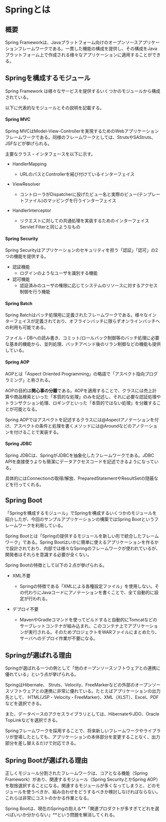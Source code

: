 # Springとは

## 概要

Spring Frameworkは、Javaプラットフォーム向けのオープンソースアプリケーションフレームワークである。一貫した機能の構成を提供し、その構成をJavaプラットフォーム上で作成される様々なアプリケーションに適用することができる。

## Springを構成するモジュール

Spring Framework は様々なサービスを提供するいくつかのモジュールから構成されている。

以下に代表的なモジュールとその説明を記載する。

#### Spring MVC

Spring MVCはModel-View-Controllerを実現するためのWebアプリケーションフレームワークである。同様のフレームワークとしては、StrutsやSAStruts、JSFなどが挙げられる。

主要なクラス・インタフェースを以下に示す。

- HandlerMapping
    - URLのパスとControllerを結び付けているインターフェイス

- ViewResolver
    - コントローラがDispatcherに投げたビュー名と実際のビュー(テンプレートファイル)のマッピングを行うインターフェイス

- HandlerInterceptor
    - リクエストに対しての共通処理を実装するためのインターフェイス
    Servlet Filterと同じようなもの

#### Spring Security

Spring Securityはアプリケーションのセキュリティを担う「認証」「認可」の2つの機能を提供する。

- 認証機能
    - ログインのようなユーザを識別する機能
- 認可機能
    - 認証済みのユーザの権限に応じてシステムのリソースに対するアクセス制御を行う機能

#### Spring Batch

Spring Batchはバッチ処理用に定義されたフレームワークである。様々なインターフェイスが定義されており、オフラインバッチに限らずオンラインバッチへの利用も可能である。

ファイル・DBへの読み書き、コミット/ロールバック制御等のバッチ処理に必要な基本的機能から、並列処理、バッチアベンド後のリラン制御などの機能も提供している。

#### Spring AOP

AOPとは「Aspect Oriented Programming」の略語で「アスペクト指向プログラミング」と称される。

AOPの目的は**関心事の分離**である。AOPを適用することで、クラスには売上計算や商品検索といった「本質的な処理」のみを記述し、それに必要な認証処理やトランザクション処理、ロギングといった「本質的ではない処理」を分離することが可能となる。

Spring AOPではアスペクトを記述するクラスには@Aspectアノテーションを付け、アスペクトの条件と処理を書くメソッドには@Aroundなどのアノテーションを付けることで実装する。

#### Spring JDBC

Spring JDBCは、SpringがJDBCを抽象化したフレームワークである。JDBC APIを直接使うよりも簡潔にデータアクセスコードを記述できるようになっている。

具体的にはConnectionの取得/解放、PreparedStatementやResultSetの隠蔽などを行ってくれる。

## Spring Boot

「Springを構成するモジュール」でSpringを構成するいくつかのモジュールを紹介したが、今回のサンプルアプリケーションの構築ではSpring Bootというフレームワークを利用している。

Spring Bootとは「Springの提供するモジュールを新しい形で統合したフレームワーク」である。Spring Bootはいかに簡単に使えるアプリケーションを作るかで設計されており、内部では様々なSpringのフレームワークが使われているが、開発者はそれらを意識する必要が全くない。

Spring Bootの特徴として以下の２点が挙げられる。

- XML不要
    - Springの特徴である「XMLによる各種設定ファイル」を使用しない。その代わりにJavaコードにアノテーションを書くことで、全て自動的に設定が行われる。

- デプロイ不要
    - MavenやGradleコマンドを使ってビルドすると自動的にTomcatなどのサーブレットコンテナが組み込まれ、このコンテナ上でアプリケーションが実行される。そのためプロジェクトをWARファイルにまとめたり、サーバへのデプロイ作業が不要になる。

## Springが選ばれる理由

Springが選ばれる一つの例として「他のオープンソースソフトウェアとの連携に優れている」という点が挙げられる。

SpringはHibernate、 Struts、Velocity、FreeMarkerなどの外部のオープンソースソフトウェアとの連携に非常に優れている。たとえばアプリケーションの出力先として、 HTML(JSP・Velocity・FreeMarker)、XML（XLST）、Excel、PDFなどを選択できる。

また、データベースのアクセスライブラリとしては、HibernateやJDO、Oracle TopLinkなどを選択できる。

Springフレームワークを採用することで、将来新しいフレームワークやライブラリが登場したとしても、アプリケーションの本体部分を変更することなく、出力部分を差し替えるだけで対応できる。

## Spring Bootが選ばれる理由

正しくモジュール分割されたフレームワークは、コアとなる機能（Spring Framework）があり、関連するモジュール（Spring SecurityとかSpring AOP）を取捨選択することになる。関連するモジュールが多くなってしまうと、どのモジュールを使うべきか、組み合わせをどうするべきか検討しなければならない。これらは非常にコストのかかる作業となる。

Spring Bootは、現在のSpringの抱える**「関連プロダクトが多すぎてどれを選べばいいか分からない」**という問題を解消してくれる。
